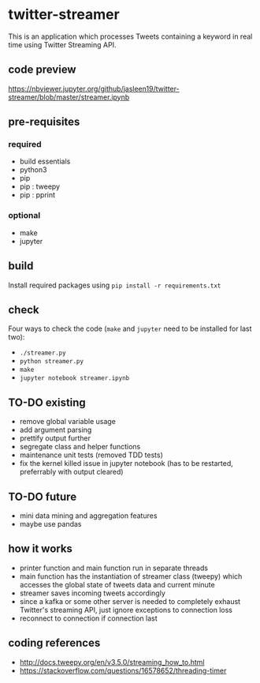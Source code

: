 # twitter-streamer
This is an application which processes Tweets containing a keyword in real time using Twitter Streaming API.

## code preview
https://nbviewer.jupyter.org/github/jasleen19/twitter-streamer/blob/master/streamer.ipynb 

## pre-requisites
### required
- build essentials
- python3
- pip
- pip : tweepy
- pip : pprint
### optional
- make
- jupyter

## build
Install required packages using `pip install -r requirements.txt`

## check
Four ways to check the code (`make` and `jupyter` need to be installed for last two):
- `./streamer.py`
- `python streamer.py`
- `make`
- `jupyter notebook streamer.ipynb`

## TO-DO existing
- remove global variable usage
- add argument parsing
- prettify output further
- segregate class and helper functions
- maintenance unit tests (removed TDD tests)
- fix the kernel killed issue in jupyter notebook (has to be restarted, preferrably with output cleared)

## TO-DO future
- mini data mining and aggregation features
- maybe use pandas

## how it works
- printer function and main function run in separate threads
- main function has the instantiation of streamer class (tweepy) which accesses the global state of tweets data and current minute
- streamer saves incoming tweets accordingly
- since a kafka or some other server is needed to completely exhaust Twitter's streaming API, just ignore exceptions to connection loss
- reconnect to connection if connection last

## coding references
- http://docs.tweepy.org/en/v3.5.0/streaming_how_to.html 
- https://stackoverflow.com/questions/16578652/threading-timer 